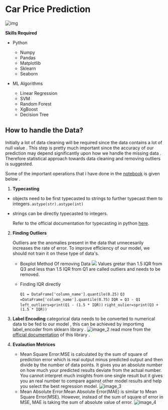 # Car Price Prediction

![img](https://i.ytimg.com/vi/ThfWXIjVe2s/maxresdefault.jpg)

**Skills Required**

- Python
  - Numpy
  - Pandas
  - Matplotlib
  - Sklearn 
  - Seaborn
  

- ML Algorithms
   - Linear Regression 
   - SVM
   - Random Forest 
   - XgBoost
   - Decision Tree
 
## How to handle the Data?

 Initially a lot of data cleaning will be required since the data contains a lot of null value . This step is pretty much important since the accuracy of our prediction may depend significantly upon how we handle the missing data . Therefore statistical approach towards data cleaning and removing outliers is suggested.

Some of the important operations that i have done in the [notebook](https://github.com/RheagalFire/Car-Price-Prediction-using-different-algo/blob/master/Car-Prediction/Car-Prediction.ipynb) is given below .

1. **Typecasting** 
  - objects need to be first typecasted to strings to further typecast them to integers`.astype(str).astype(int)`
  - strings can be directly typecasted to integers.

	Refer to the official documentation for typecasting in python [here](https://pandas.pydata.org/pandas-docs/stable/reference/api/pandas.DataFrame.astype.html).

2. **Finding Outliers**
	
	Outliers are the anomalies present in the data that unnecesarily increases the rate of error.
	To improve efficiency of our model, we should not train it on these type of data's.
	
	- Boxplot Method Of removing Data
		![](https://www.simplypsychology.org/boxplot.jpg?ezimgfmt=rs:382x196/rscb24/ng:webp/ngcb24)
        Values gretar than 1.5 IQR from Q3 and less than 1.5 IQR from Q1 are called outliers and needs to be removed.
    - Finding IQR directly 
    
        `Q1 = DataFrame['column_name'].quantile(0.25)`
        `Q3 =DataFrame['column_name'].quantile(0.75)`
        `IQR = Q3 - Q1`
        `left_outliers=print(Q1 - (1.5 * IQR))`
        `right_oulier=sprint(Q3 + (1.5 * IQR))`
3. **Label Encoding**
    categorical data needs to be converted to numerical data to be fed to our model , this can be achieved by importimg label_encoder from sklearn library .
    ![image_2](https://miro.medium.com/max/772/1*QQe-4476Oy3_dI1vhb3dDg.png)
    read more from the [official documentation](https://scikit-learn.org/stable/modules/generated/sklearn.preprocessing.LabelEncoder.html) of this library .  

4. **Evalaution Metrices**
   - Mean Square Error:MSE is calculated by the sum of square of prediction error which is real output minus predicted output and then divide by the number of data points. It gives you an absolute number on how much your predicted results deviate from the actual number. You cannot interpret much insights from one single result but it gives you an real number to compare against other model results and help you select the best regression model.
   ![image_3](https://miro.medium.com/max/680/1*aFBAjR7kzWirbqORnYa43Q.png)
   - Mean Absolute Error:Mean Absolute Error(MAE) is similar to Mean Square Error(MSE). However, instead of the sum of square of error in MSE, MAE is taking the sum of absolute value of error.
   ![image_4](https://miro.medium.com/max/623/1*tu6FSDz_FhQbR3UHQIaZNg.png)





 

